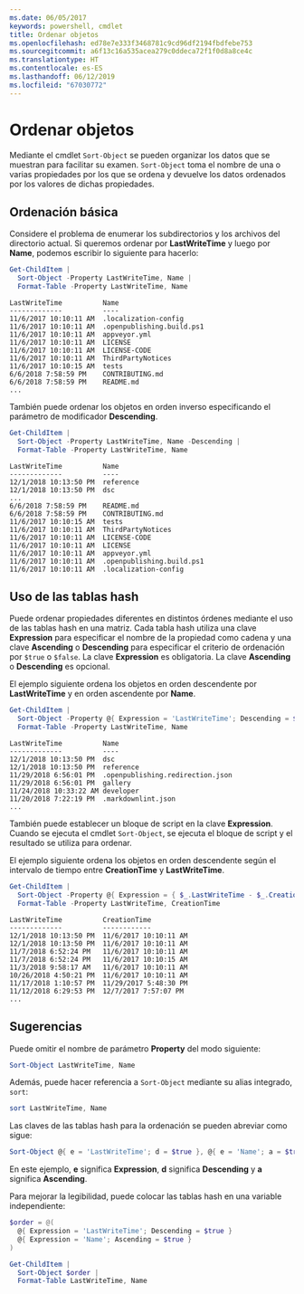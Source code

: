 ```yaml
---
ms.date: 06/05/2017
keywords: powershell, cmdlet
title: Ordenar objetos
ms.openlocfilehash: ed78e7e333f3468781c9cd96df2194fbdfebe753
ms.sourcegitcommit: a6f13c16a535acea279c0ddeca72f1f0d8a8ce4c
ms.translationtype: HT
ms.contentlocale: es-ES
ms.lasthandoff: 06/12/2019
ms.locfileid: "67030772"
---
```

# <a name="sorting-objects"></a>Ordenar objetos

Mediante el cmdlet `Sort-Object` se pueden organizar los datos que se muestran para facilitar su examen. `Sort-Object` toma el nombre de una o varias propiedades por los que se ordena y devuelve los datos ordenados por los valores de dichas propiedades.

## <a name="basic-sorting"></a>Ordenación básica

Considere el problema de enumerar los subdirectorios y los archivos del directorio actual.
Si queremos ordenar por **LastWriteTime** y luego por **Name**, podemos escribir lo siguiente para hacerlo:

```powershell
Get-ChildItem |
  Sort-Object -Property LastWriteTime, Name |
  Format-Table -Property LastWriteTime, Name
```

```output
LastWriteTime          Name
-------------          ----
11/6/2017 10:10:11 AM  .localization-config
11/6/2017 10:10:11 AM  .openpublishing.build.ps1
11/6/2017 10:10:11 AM  appveyor.yml
11/6/2017 10:10:11 AM  LICENSE
11/6/2017 10:10:11 AM  LICENSE-CODE
11/6/2017 10:10:11 AM  ThirdPartyNotices
11/6/2017 10:10:15 AM  tests
6/6/2018 7:58:59 PM    CONTRIBUTING.md
6/6/2018 7:58:59 PM    README.md
...
```

También puede ordenar los objetos en orden inverso especificando el parámetro de modificador **Descending**.

```powershell
Get-ChildItem |
  Sort-Object -Property LastWriteTime, Name -Descending |
  Format-Table -Property LastWriteTime, Name
```

```output
LastWriteTime          Name
-------------          ----
12/1/2018 10:13:50 PM  reference
12/1/2018 10:13:50 PM  dsc
...
6/6/2018 7:58:59 PM    README.md
6/6/2018 7:58:59 PM    CONTRIBUTING.md
11/6/2017 10:10:15 AM  tests
11/6/2017 10:10:11 AM  ThirdPartyNotices
11/6/2017 10:10:11 AM  LICENSE-CODE
11/6/2017 10:10:11 AM  LICENSE
11/6/2017 10:10:11 AM  appveyor.yml
11/6/2017 10:10:11 AM  .openpublishing.build.ps1
11/6/2017 10:10:11 AM  .localization-config
```

## <a name="using-hash-tables"></a>Uso de las tablas hash

Puede ordenar propiedades diferentes en distintos órdenes mediante el uso de las tablas hash en una matriz.
Cada tabla hash utiliza una clave **Expression** para especificar el nombre de la propiedad como cadena y una clave **Ascending** o **Descending** para especificar el criterio de ordenación por `$true` o `$false`.
La clave **Expression** es obligatoria.
La clave **Ascending** o **Descending** es opcional.

El ejemplo siguiente ordena los objetos en orden descendente por **LastWriteTime** y en orden ascendente por **Name**.

```powershell
Get-ChildItem |
  Sort-Object -Property @{ Expression = 'LastWriteTime'; Descending = $true }, @{ Expression = 'Name'; Ascending = $true } |
  Format-Table -Property LastWriteTime, Name
```

```output
LastWriteTime          Name
-------------          ----
12/1/2018 10:13:50 PM  dsc
12/1/2018 10:13:50 PM  reference
11/29/2018 6:56:01 PM  .openpublishing.redirection.json
11/29/2018 6:56:01 PM  gallery
11/24/2018 10:33:22 AM developer
11/20/2018 7:22:19 PM  .markdownlint.json
...
```

También puede establecer un bloque de script en la clave **Expression**.
Cuando se ejecuta el cmdlet `Sort-Object`, se ejecuta el bloque de script y el resultado se utiliza para ordenar.

El ejemplo siguiente ordena los objetos en orden descendente según el intervalo de tiempo entre **CreationTime** y **LastWriteTime**.

```powershell
Get-ChildItem |
  Sort-Object -Property @{ Expression = { $_.LastWriteTime - $_.CreationTime }; Descending = $true } |
  Format-Table -Property LastWriteTime, CreationTime
```

```output
LastWriteTime          CreationTime
-------------          ------------
12/1/2018 10:13:50 PM  11/6/2017 10:10:11 AM
12/1/2018 10:13:50 PM  11/6/2017 10:10:11 AM
11/7/2018 6:52:24 PM   11/6/2017 10:10:11 AM
11/7/2018 6:52:24 PM   11/6/2017 10:10:15 AM
11/3/2018 9:58:17 AM   11/6/2017 10:10:11 AM
10/26/2018 4:50:21 PM  11/6/2017 10:10:11 AM
11/17/2018 1:10:57 PM  11/29/2017 5:48:30 PM
11/12/2018 6:29:53 PM  12/7/2017 7:57:07 PM
...
```

## <a name="tips"></a>Sugerencias

Puede omitir el nombre de parámetro **Property** del modo siguiente:

```powershell
Sort-Object LastWriteTime, Name
```

Además, puede hacer referencia a `Sort-Object` mediante su alias integrado, `sort`:

```powershell
sort LastWriteTime, Name
```

Las claves de las tablas hash para la ordenación se pueden abreviar como sigue:

```powershell
Sort-Object @{ e = 'LastWriteTime'; d = $true }, @{ e = 'Name'; a = $true }
```

En este ejemplo, **e** significa **Expression**, **d** significa **Descending** y **a** significa **Ascending**.

Para mejorar la legibilidad, puede colocar las tablas hash en una variable independiente:

```powershell
$order = @(
  @{ Expression = 'LastWriteTime'; Descending = $true }
  @{ Expression = 'Name'; Ascending = $true }
)

Get-ChildItem |
  Sort-Object $order |
  Format-Table LastWriteTime, Name
```
